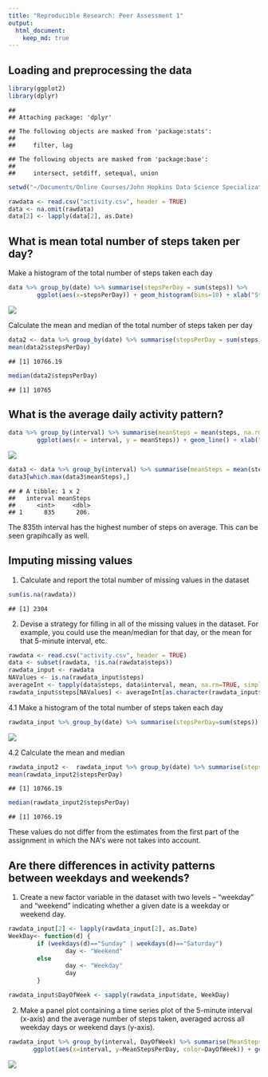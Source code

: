 ```yaml
---
title: "Reproducible Research: Peer Assessment 1"
output: 
  html_document:
    keep_md: true
---
```



## Loading and preprocessing the data

```r
library(ggplot2)
library(dplyr)
```

```
## 
## Attaching package: 'dplyr'
```

```
## The following objects are masked from 'package:stats':
## 
##     filter, lag
```

```
## The following objects are masked from 'package:base':
## 
##     intersect, setdiff, setequal, union
```

```r
setwd("~/Documents/Online Courses/John Hopkins Data Science Specialization/(Course 5) Reproducible Research/RepData_PeerAssessment1-master")

rawdata <- read.csv("activity.csv", header = TRUE)
data <- na.omit(rawdata)
data[2] <- lapply(data[2], as.Date)
```

## What is mean total number of steps taken per day?
Make a histogram of the total number of steps taken each day


```r
data %>% group_by(date) %>% summarise(stepsPerDay = sum(steps)) %>% 
        ggplot(aes(x=stepsPerDay)) + geom_histogram(bins=10) + xlab("Steps per day") + ylab("frequency") + ggtitle("Mean total number of steps taken per day") + theme(plot.title = element_text(size=15, face="bold"))
```

![](PA1_template_files/figure-html/plot1-1.png)<!-- -->

Calculate the mean and median of the total number of steps taken per day


```r
data2 <- data %>% group_by(date) %>% summarise(stepsPerDay = sum(steps))
mean(data2$stepsPerDay)
```

```
## [1] 10766.19
```

```r
median(data2$stepsPerDay)
```

```
## [1] 10765
```

## What is the average daily activity pattern?

```r
data %>% group_by(interval) %>% summarise(meanSteps = mean(steps, na.rm = TRUE)) %>%
        ggplot(aes(x = interval, y = meanSteps)) + geom_line() + xlab("Interval (0-2355)") + ylab("average number of steps taken") + ggtitle("Average daily activity pattern")
```

![](PA1_template_files/figure-html/plot2-1.png)<!-- -->

```r
data3 <- data %>% group_by(interval) %>% summarise(meanSteps = mean(steps, na.rm = TRUE))
data3[which.max(data3$meanSteps),]
```

```
## # A tibble: 1 x 2
##   interval meanSteps
##      <int>     <dbl>
## 1      835      206.
```

The 835th interval has the highest number of steps on average. This can be seen grapihcally as well.

## Imputing missing values
1. Calculate and report the total number of missing values in the dataset


```r
sum(is.na(rawdata))
```

```
## [1] 2304
```

2. Devise a strategy for filling in all of the missing values in the dataset. For example, you could use the mean/median for that day, or the mean for that 5-minute interval, etc.


```r
rawdata <- read.csv("activity.csv", header = TRUE)
data <- subset(rawdata, !is.na(rawdata$steps))
rawdata_input <- rawdata
NAValues <- is.na(rawdata_input$steps)
averageInt <- tapply(data$steps, data$interval, mean, na.rm=TRUE, simplify = TRUE)
rawdata_input$steps[NAValues] <- averageInt[as.character(rawdata_input$interval[NAValues])]
```

4.1 Make a histogram of the total number of steps taken each day


```r
rawdata_input %>% group_by(date) %>% summarise(stepsPerDay=sum(steps)) %>% ggplot(aes(x=stepsPerDay)) + geom_histogram(bins=15)
```

![](PA1_template_files/figure-html/plot3-1.png)<!-- -->

4.2 Calculate the mean and median


```r
rawdata_input2 <-  rawdata_input %>% group_by(date) %>% summarise(stepsPerDay=sum(steps)) 
mean(rawdata_input2$stepsPerDay)
```

```
## [1] 10766.19
```

```r
median(rawdata_input2$stepsPerDay)
```

```
## [1] 10766.19
```

These values do not differ from the estimates from the first part of the assignment in which the NA's were not takes into account. 

## Are there differences in activity patterns between weekdays and weekends?
1. Create a new factor variable in the dataset with two levels – “weekday” and “weekend” indicating whether a given date is a weekday or weekend day.

```r
rawdata_input[2] <- lapply(rawdata_input[2], as.Date)
WeekDay<- function(d) {
        if (weekdays(d)=="Sunday" | weekdays(d)=="Saturday")
                day <- "Weekend" 
        else 
                day <- "Weekday"
                day
        } 

rawdata_input$DayOfWeek <- sapply(rawdata_input$date, WeekDay)
```

2. Make a panel plot containing a time series plot of the 5-minute interval (x-axis) and the average number of steps taken, averaged across all weekday days or weekend days (y-axis).

```r
rawdata_input %>% group_by(interval, DayOfWeek) %>% summarise(MeanStepsPerDay = mean(steps)) %>%
       ggplot(aes(x=interval, y=MeanStepsPerDay, color=DayOfWeek)) + geom_line() + facet_wrap(~DayOfWeek, ncol = 1, nrow=2)
```

![](PA1_template_files/figure-html/plot4-1.png)<!-- -->
